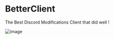 # BetterClient
The Best Discord Modifications Client that did well !

![image](https://github.com/FroOOOst/BetterClient/assets/131593142/867a3a0a-443a-4ae2-a7f9-3d433a2063a2)


